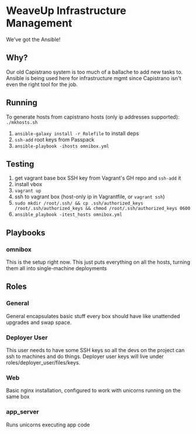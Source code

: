# WeaveUp Infrastructure Management

We've got the Ansible!

## Why?

Our old Capistrano system is too much of a ballache to add new tasks to.  Ansible is being used here for infrastructure mgmt since Capistrano isn't even the right tool for the job.

## Running

To generate hosts from capistrano hosts (only ip addresses supported): `./mkhosts.sh`

1) `ansible-galaxy install -r Rolefile` to install deps
2) `ssh-add` root keys from Passpack
3) `ansible-playbook -ihosts omnibox.yml`

## Testing

1) get vagrant base box SSH key from Vagrant's GH repo and `ssh-add` it
2) install vbox
3) `vagrant up`
4) ssh to vagrant box (host-only ip in Vagrantfile, or `vagrant ssh`)
5) `sudo mkdir /root/.ssh/ && cp .ssh/authorized_keys /root/.ssh/authorized_keys && chmod /root/.ssh/authorized_keys 0600`
6) `ansible_playbook -itest_hosts omnibox.yml`

## Playbooks

### omnibox

This is the setup right now.  This just puts everything on all the hosts, turning them all into single-machine deployments

## Roles

### General

General encapsulates basic stuff every box should have like unattended upgrades and swap space.

### Deployer User

This user needs to have some SSH keys so all the devs on the project can ssh to machines and do things.  Deployer user keys will live under roles/deployer\_user/files/keys.

### Web

Basic nginx installation, configured to work with unicorns running on the same box

### app\_server

Runs unicorns executing app code
